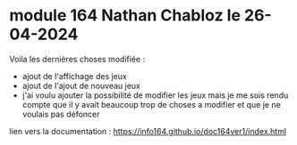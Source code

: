 # module 164 Nathan Chabloz le 26-04-2024

Voila les dernières choses modifiée : 
  - ajout de l'affichage des jeux
  - ajout de l'ajout de nouveau jeux
  - j'ai voulu ajouter la possibilité de modifier les jeux mais je me suis rendu compte que il y avait beaucoup trop de choses a modifier et que je ne voulais pas défoncer

lien vers la documentation : https://info164.github.io/doc164ver1/index.html
